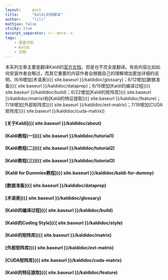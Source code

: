 ```yaml
---
layout:     post
title:      "Kaldi文档解读"
author:     "lili"
mathjax: false
sticky: true
excerpt_separator: <!--more-->
tags:
    - 语音识别
    - Kaldi
    - 文档
---
```


本系列文章主要是翻译Kaldi的[官方文档](http://kaldi-asr.org/doc/index.html)，但是也不完全是翻译。有些内容比如如何安装作者会略过，而其它重要的内容作者会根据自己的理解增加更加详细的说明。<span class='zz'>(6/6增加[术语表]({{ site.baseurl }}/kaldidoc/glossary)；6/12增加[数据准备]({{ site.baseurl }}/kaldidoc/dataprep)；6/15增加[Kaldi的编译过程]({{ site.baseurl }}/kaldidoc/build)；6/22增加[Kaldi的矩阵库]({{ site.baseurl }}/kaldidoc/matrix)和[Kaldi的特征提取]({{ site.baseurl }}/kaldidoc/feature)；7/18增加[外部矩阵库]({{ site.baseurl }}/kaldidoc/ext-matrix)；7/19增加[CUDA矩阵库]({{ site.baseurl }}/kaldidoc/cuda-matrix))</span>

 <!--more-->
 
 


#### [关于Kaldi]({{ site.baseurl }}/kaldidoc/about)

#### [Kaldi教程(一)]({{ site.baseurl }}/kaldidoc/tutorial1)

#### [Kaldi教程(二)]({{ site.baseurl }}/kaldidoc/tutorial2)

#### [Kaldi教程(三)]({{ site.baseurl }}/kaldidoc/tutorial3)

#### [Kaldi for Dummies教程]({{ site.baseurl }}/kaldidoc/kaldi-for-dummy)

#### [数据准备]({{ site.baseurl }}/kaldidoc/dataprep)

#### [术语表]({{ site.baseurl }}/kaldidoc/glossary)

#### [Kaldi的编译过程]({{ site.baseurl }}/kaldidoc/build)

#### [Kaldi的Coding Style]({{ site.baseurl }}/kaldidoc/style)

#### [Kaldi的矩阵库]({{ site.baseurl }}/kaldidoc/matrix)

#### [外部矩阵库]({{ site.baseurl }}/kaldidoc/ext-matrix)

#### [CUDA矩阵库]({{ site.baseurl }}/kaldidoc/cuda-matrix)

#### [Kaldi的特征提取]({{ site.baseurl }}/kaldidoc/feature)




